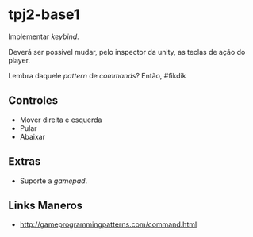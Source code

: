 # tpj2-base1

Implementar _keybind_.

Deverá ser possível mudar, pelo inspector da unity, as teclas de ação do player.

Lembra daquele _pattern_ de _commands_? Então, #fikdik

## Controles

- Mover direita e esquerda
- Pular
- Abaixar

## Extras

- Suporte a _gamepad_.

## Links Maneros

- http://gameprogrammingpatterns.com/command.html
